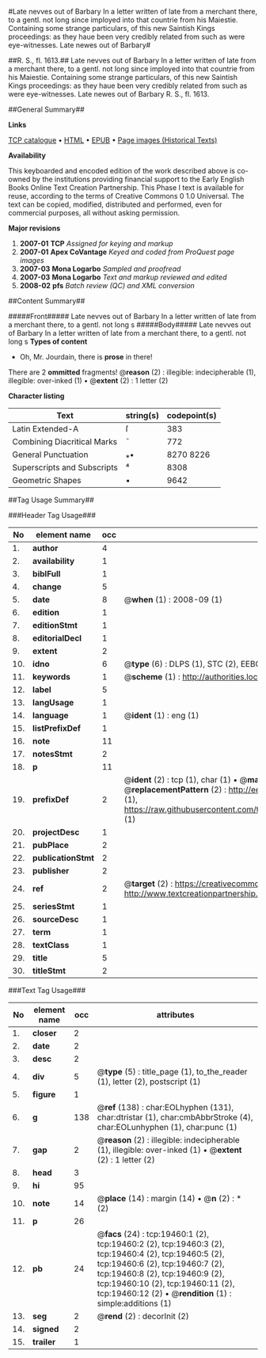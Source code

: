 #Late nevves out of Barbary In a letter written of late from a merchant there, to a gentl. not long since imployed into that countrie from his Maiestie. Containing some strange particulars, of this new Saintish Kings proceedings: as they haue been very credibly related from such as were eye-witnesses. Late newes out of Barbary#

##R. S., fl. 1613.##
Late nevves out of Barbary In a letter written of late from a merchant there, to a gentl. not long since imployed into that countrie from his Maiestie. Containing some strange particulars, of this new Saintish Kings proceedings: as they haue been very credibly related from such as were eye-witnesses.
Late newes out of Barbary
R. S., fl. 1613.

##General Summary##

**Links**

[TCP catalogue](http://www.ota.ox.ac.uk/tcp/)  • 
[HTML](http://tei.it.ox.ac.uk/tcp/Texts-HTML/free/A02/A02724.html)  • 
[EPUB](http://tei.it.ox.ac.uk/tcp/Texts-EPUB/free/A02/A02724.epub) • 
[Page images (Historical Texts)](https://data.historicaltexts.jisc.ac.uk/view?pubId=eebo-99854053e&pageId=eebo-99854053e-19460-1)

**Availability**

This keyboarded and encoded edition of the
	       work described above is co-owned by the institutions
	       providing financial support to the Early English Books
	       Online Text Creation Partnership. This Phase I text is
	       available for reuse, according to the terms of Creative
	       Commons 0 1.0 Universal. The text can be copied,
	       modified, distributed and performed, even for
	       commercial purposes, all without asking permission.

**Major revisions**

1. __2007-01__ __TCP__ *Assigned for keying and markup*
1. __2007-01__ __Apex CoVantage__ *Keyed and coded from ProQuest page images*
1. __2007-03__ __Mona Logarbo__ *Sampled and proofread*
1. __2007-03__ __Mona Logarbo__ *Text and markup reviewed and edited*
1. __2008-02__ __pfs__ *Batch review (QC) and XML conversion*

##Content Summary##

#####Front#####
Late nevves out of Barbary In a letter written of late from a merchant there, to a gentl. not long s
#####Body#####
Late nevves out of Barbary In a letter written of late from a merchant there, to a gentl. not long s
**Types of content**

  * Oh, Mr. Jourdain, there is **prose** in there!

There are 2 **ommitted** fragments! 
 @__reason__ (2) : illegible: indecipherable (1), illegible: over-inked (1)  •  @__extent__ (2) : 1 letter (2)

**Character listing**


|Text|string(s)|codepoint(s)|
|---|---|---|
|Latin Extended-A|ſ|383|
|Combining             Diacritical Marks|̄|772|
|General Punctuation|⁎•|8270 8226|
|Superscripts             and Subscripts|⁴|8308|
|Geometric Shapes|▪|9642|

##Tag Usage Summary##

###Header Tag Usage###

|No|element name|occ|attributes|
|---|---|---|---|
|1.|__author__|4||
|2.|__availability__|1||
|3.|__biblFull__|1||
|4.|__change__|5||
|5.|__date__|8| @__when__ (1) : 2008-09 (1)|
|6.|__edition__|1||
|7.|__editionStmt__|1||
|8.|__editorialDecl__|1||
|9.|__extent__|2||
|10.|__idno__|6| @__type__ (6) : DLPS (1), STC (2), EEBO-CITATION (1), PROQUEST (1), VID (1)|
|11.|__keywords__|1| @__scheme__ (1) : http://authorities.loc.gov/ (1)|
|12.|__label__|5||
|13.|__langUsage__|1||
|14.|__language__|1| @__ident__ (1) : eng (1)|
|15.|__listPrefixDef__|1||
|16.|__note__|11||
|17.|__notesStmt__|2||
|18.|__p__|11||
|19.|__prefixDef__|2| @__ident__ (2) : tcp (1), char (1)  •  @__matchPattern__ (2) : ([0-9\-]+):([0-9IVX]+) (1), (.+) (1)  •  @__replacementPattern__ (2) : http://eebo.chadwyck.com/downloadtiff?vid=$1&page=$2 (1), https://raw.githubusercontent.com/textcreationpartnership/Texts/master/tcpchars.xml#$1 (1)|
|20.|__projectDesc__|1||
|21.|__pubPlace__|2||
|22.|__publicationStmt__|2||
|23.|__publisher__|2||
|24.|__ref__|2| @__target__ (2) : https://creativecommons.org/publicdomain/zero/1.0/ (1), http://www.textcreationpartnership.org/docs/. (1)|
|25.|__seriesStmt__|1||
|26.|__sourceDesc__|1||
|27.|__term__|1||
|28.|__textClass__|1||
|29.|__title__|5||
|30.|__titleStmt__|2||


###Text Tag Usage###

|No|element name|occ|attributes|
|---|---|---|---|
|1.|__closer__|2||
|2.|__date__|2||
|3.|__desc__|2||
|4.|__div__|5| @__type__ (5) : title_page (1), to_the_reader (1), letter (2), postscript (1)|
|5.|__figure__|1||
|6.|__g__|138| @__ref__ (138) : char:EOLhyphen (131), char:dtristar (1), char:cmbAbbrStroke (4), char:EOLunhyphen (1), char:punc (1)|
|7.|__gap__|2| @__reason__ (2) : illegible: indecipherable (1), illegible: over-inked (1)  •  @__extent__ (2) : 1 letter (2)|
|8.|__head__|3||
|9.|__hi__|95||
|10.|__note__|14| @__place__ (14) : margin (14)  •  @__n__ (2) : * (2)|
|11.|__p__|26||
|12.|__pb__|24| @__facs__ (24) : tcp:19460:1 (2), tcp:19460:2 (2), tcp:19460:3 (2), tcp:19460:4 (2), tcp:19460:5 (2), tcp:19460:6 (2), tcp:19460:7 (2), tcp:19460:8 (2), tcp:19460:9 (2), tcp:19460:10 (2), tcp:19460:11 (2), tcp:19460:12 (2)  •  @__rendition__ (1) : simple:additions (1)|
|13.|__seg__|2| @__rend__ (2) : decorInit (2)|
|14.|__signed__|2||
|15.|__trailer__|1||

